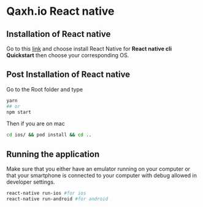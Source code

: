 # Qaxh.io React native

## Installation of React native

Go to this [link](https://facebook.github.io/react-native/docs/getting-started) and choose install React Native for **React native cli Quickstart** then choose your corresponding OS.

## Post Installation of React native

Go to the Root folder and type
```Bash
yarn
## or 
npm start
```

Then if you are on mac
```Bash
cd ios/ && pod install && cd ..
```

## Running the application

Make sure that you either have an emulator running on your computer or that your smartphone is connected to your computer with debug allowed in developer settings.

```Bash
react-native run-ios #for ios
react-native run-android #for android
```

